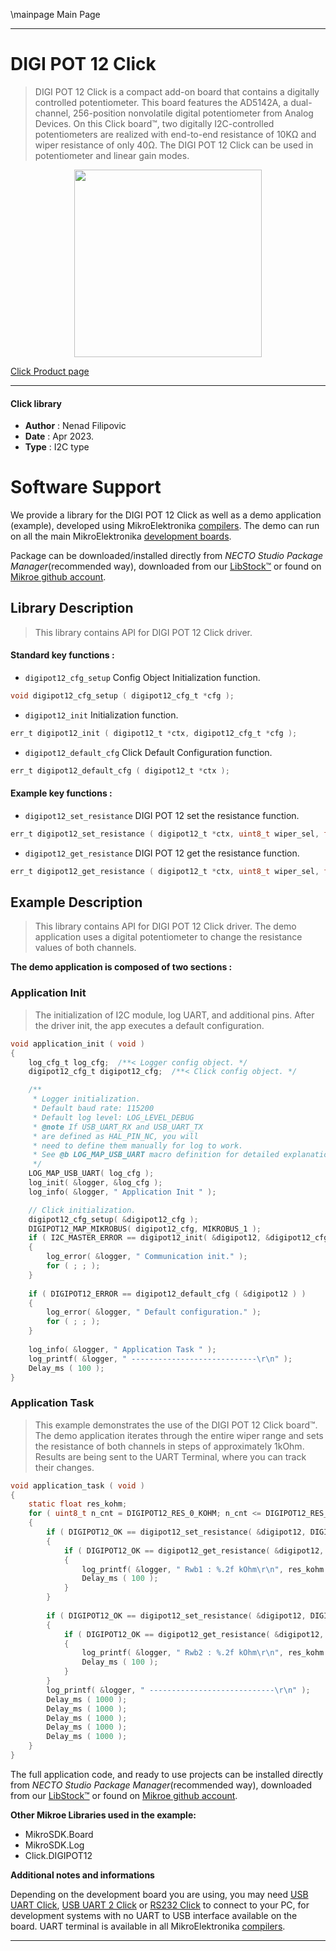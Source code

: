 \mainpage Main Page

---
# DIGI POT 12 Click

> DIGI POT 12 Click is a compact add-on board that contains a digitally controlled potentiometer. 
> This board features the AD5142A, a dual-channel, 256-position nonvolatile digital potentiometer from Analog Devices.
> On this Click board™, two digitally I2C-controlled potentiometers are realized with end-to-end resistance 
> of 10KΩ and wiper resistance of only 40Ω. The DIGI POT 12 Click can be used in potentiometer and linear gain modes.

<p align="center">
  <img src="https://download.mikroe.com/images/click_for_ide/digipot12_click.png" height=300px>
</p>

[Click Product page](https://www.mikroe.com/digi-pot-12-click)

---


#### Click library

- **Author**        : Nenad Filipovic
- **Date**          : Apr 2023.
- **Type**          : I2C type


# Software Support

We provide a library for the DIGI POT 12 Click
as well as a demo application (example), developed using MikroElektronika
[compilers](https://www.mikroe.com/necto-studio).
The demo can run on all the main MikroElektronika [development boards](https://www.mikroe.com/development-boards).

Package can be downloaded/installed directly from *NECTO Studio Package Manager*(recommended way), downloaded from our [LibStock&trade;](https://libstock.mikroe.com) or found on [Mikroe github account](https://github.com/MikroElektronika/mikrosdk_click_v2/tree/master/clicks).

## Library Description

> This library contains API for DIGI POT 12 Click driver.

#### Standard key functions :

- `digipot12_cfg_setup` Config Object Initialization function.
```c
void digipot12_cfg_setup ( digipot12_cfg_t *cfg );
```

- `digipot12_init` Initialization function.
```c
err_t digipot12_init ( digipot12_t *ctx, digipot12_cfg_t *cfg );
```

- `digipot12_default_cfg` Click Default Configuration function.
```c
err_t digipot12_default_cfg ( digipot12_t *ctx );
```

#### Example key functions :

- `digipot12_set_resistance` DIGI POT 12 set the resistance function.
```c
err_t digipot12_set_resistance ( digipot12_t *ctx, uint8_t wiper_sel, float res_kohm );
```

- `digipot12_get_resistance` DIGI POT 12 get the resistance function.
```c
err_t digipot12_get_resistance ( digipot12_t *ctx, uint8_t wiper_sel, float *res_kohm );
```

## Example Description

> This library contains API for DIGI POT 12 Click driver.
> The demo application uses a digital potentiometer 
> to change the resistance values of both channels.

**The demo application is composed of two sections :**

### Application Init

> The initialization of I2C module, log UART, and additional pins.
> After the driver init, the app executes a default configuration.

```c
void application_init ( void ) 
{
    log_cfg_t log_cfg;  /**< Logger config object. */
    digipot12_cfg_t digipot12_cfg;  /**< Click config object. */

    /** 
     * Logger initialization.
     * Default baud rate: 115200
     * Default log level: LOG_LEVEL_DEBUG
     * @note If USB_UART_RX and USB_UART_TX 
     * are defined as HAL_PIN_NC, you will 
     * need to define them manually for log to work. 
     * See @b LOG_MAP_USB_UART macro definition for detailed explanation.
     */
    LOG_MAP_USB_UART( log_cfg );
    log_init( &logger, &log_cfg );
    log_info( &logger, " Application Init " );

    // Click initialization.
    digipot12_cfg_setup( &digipot12_cfg );
    DIGIPOT12_MAP_MIKROBUS( digipot12_cfg, MIKROBUS_1 );
    if ( I2C_MASTER_ERROR == digipot12_init( &digipot12, &digipot12_cfg ) ) 
    {
        log_error( &logger, " Communication init." );
        for ( ; ; );
    }
    
    if ( DIGIPOT12_ERROR == digipot12_default_cfg ( &digipot12 ) )
    {
        log_error( &logger, " Default configuration." );
        for ( ; ; );
    }
    
    log_info( &logger, " Application Task " );
    log_printf( &logger, " ----------------------------\r\n" );
    Delay_ms ( 100 );
}
```

### Application Task

> This example demonstrates the use of the DIGI POT 12 Click board™.
> The demo application iterates through the entire wiper range and 
> sets the resistance of both channels in steps of approximately 1kOhm.
> Results are being sent to the UART Terminal, where you can track their changes.

```c
void application_task ( void ) 
{
    static float res_kohm;
    for ( uint8_t n_cnt = DIGIPOT12_RES_0_KOHM; n_cnt <= DIGIPOT12_RES_10_KOHM; n_cnt++ )
    {
        if ( DIGIPOT12_OK == digipot12_set_resistance( &digipot12, DIGIPOT12_WIPER_SEL_1, ( float ) n_cnt ) )
        {
            if ( DIGIPOT12_OK == digipot12_get_resistance( &digipot12, DIGIPOT12_WIPER_SEL_1, &res_kohm ) )
            {
                log_printf( &logger, " Rwb1 : %.2f kOhm\r\n", res_kohm );
                Delay_ms ( 100 );
            }
        }
        
        if ( DIGIPOT12_OK == digipot12_set_resistance( &digipot12, DIGIPOT12_WIPER_SEL_2, ( float ) ( DIGIPOT12_RES_10_KOHM - n_cnt ) ) )
        {
            if ( DIGIPOT12_OK == digipot12_get_resistance( &digipot12, DIGIPOT12_WIPER_SEL_2, &res_kohm ) )
            {
                log_printf( &logger, " Rwb2 : %.2f kOhm\r\n", res_kohm );
                Delay_ms ( 100 );
            }
        }
        log_printf( &logger, " ----------------------------\r\n" );
        Delay_ms ( 1000 );
        Delay_ms ( 1000 );
        Delay_ms ( 1000 );
        Delay_ms ( 1000 );
        Delay_ms ( 1000 );
    }
}
```

The full application code, and ready to use projects can be installed directly from *NECTO Studio Package Manager*(recommended way), downloaded from our [LibStock&trade;](https://libstock.mikroe.com) or found on [Mikroe github account](https://github.com/MikroElektronika/mikrosdk_click_v2/tree/master/clicks).

**Other Mikroe Libraries used in the example:**

- MikroSDK.Board
- MikroSDK.Log
- Click.DIGIPOT12

**Additional notes and informations**

Depending on the development board you are using, you may need
[USB UART Click](https://www.mikroe.com/usb-uart-click),
[USB UART 2 Click](https://www.mikroe.com/usb-uart-2-click) or
[RS232 Click](https://www.mikroe.com/rs232-click) to connect to your PC, for
development systems with no UART to USB interface available on the board. UART
terminal is available in all MikroElektronika
[compilers](https://shop.mikroe.com/compilers).

---
